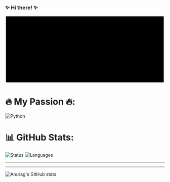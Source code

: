 ### ✨ Hi there! ✨
<html>
  <head>
    <title>Title of the document</title>
    <style>
      img {
        width: 600px; /* image initial width */
      }
      div {
        border: 2px dotted #000000;
      }
      .container {
        width: 500px; /* container initial width */
        border: 2px solid whitesmoke;
      }
    </style>
  </head>
  <body>
    <div class="container">
      <img src="matrix.gif" alt="Matrix gif"/>
    </div>
  </body>
</html>
    
    



#  🔥 My Passion 🔥:

<img src="https://img.shields.io/badge/I%20Love-Python-ff69b4" alt="Python">

# 📊 GitHub Stats:

<img src="https://github-readme-streak-stats.herokuapp.com/?user=ivanmarinoff&theme=highcontrast&hide_border=false" alt="Status" >

<img src="https://github-readme-stats.vercel.app/api/top-langs/?username=ivanmarinoff&theme=highcontrast&hide_border=false&include_all_commits=true&count_private=false&layout=compact" alt="Languages" >

---

---
![Anurag's GitHub stats](https://visitcount.itsvg.in/api?id=ivanmarinoff&label=Profile%20Views&color=12&pretty=false)